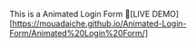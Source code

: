 This is a Animated Login Form
🔗[LIVE DEMO][https://mouadaiche.github.io/Animated-Login-Form/Animated%20Login%20Form/]